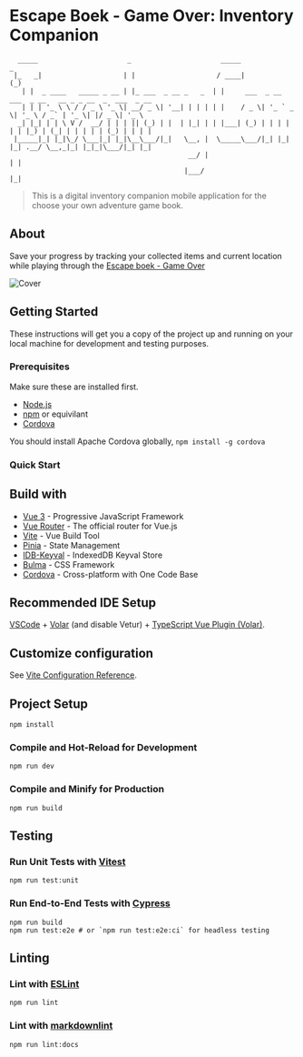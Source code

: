 # Escape Boek - Game Over: Inventory Companion

```text
  _____                      _                      _____                                  _
 |_   _|                    | |                    / ____|                                (_)
   | |  _ ____   _____ _ __ | |_ ___  _ __ _   _  | |     ___  _ __ ___  _ __   __ _ _ __  _  ___  _ __
   | | | '_ \ \ / / _ \ '_ \| __/ _ \| '__| | | | | |    / _ \| '_ ` _ \| '_ \ / _` | '_ \| |/ _ \| '_ \
  _| |_| | | \ V /  __/ | | | || (_) | |  | |_| | | |___| (_) | | | | | | |_) | (_| | | | | | (_) | | | |
 |_____|_| |_|\_/ \___|_| |_|\__\___/|_|   \__, |  \_____\___/|_| |_| |_| .__/ \__,_|_| |_|_|\___/|_| |_|
                                            __/ |                       | |
                                           |___/                        |_|
```

> This is a digital inventory companion mobile application for the choose your own adventure game book.

## About

Save your progress by tracking your collected items and current location while playing through the [Escape boek - Game Over](https://www.de-leukste-kinderboeken.com/producten/escape-boek-game-over-9789000375080)

![Cover](https://www.de-leukste-kinderboeken.com/sites/default/files/covers/9789000375080.jpg)

## Getting Started

These instructions will get you a copy of the project up and running on your local machine for development and testing purposes.

### Prerequisites

Make sure these are installed first.

- [Node.js](http://nodejs.org)
- [npm](https://www.npmjs.com/get-npm) or equivilant
- [Cordova][cordova]

You should install Apache Cordova globally, `npm install -g cordova`

### Quick Start

## Build with

- [Vue 3](https://vuejs.org/) - Progressive JavaScript Framework
- [Vue Router](https://router.vuejs.org/) - The official router for Vue.js
- [Vite](https://vitejs.dev/) - Vue Build Tool
- [Pinia](https://pinia.vuejs.org/) - State Management
- [IDB-Keyval](https://github.com/jakearchibald/idb-keyval) - IndexedDB Keyval Store
- [Bulma](https://bulma.io/) - CSS Framework
- [Cordova][cordova] - Cross-platform with One Code Base

## Recommended IDE Setup

[VSCode](https://code.visualstudio.com/) + [Volar](https://marketplace.visualstudio.com/items?itemName=Vue.volar)
 (and disable Vetur) + [TypeScript Vue Plugin (Volar)](https://marketplace.visualstudio.com/items?itemName=Vue.vscode-typescript-vue-plugin).

## Customize configuration

See [Vite Configuration Reference](https://vitejs.dev/config/).

## Project Setup

```shell
npm install
```

### Compile and Hot-Reload for Development

```shell
npm run dev
```

### Compile and Minify for Production

```shell
npm run build
```

## Testing

### Run Unit Tests with [Vitest](https://vitest.dev/)

```shell
npm run test:unit
```

### Run End-to-End Tests with [Cypress](https://www.cypress.io/)

```shell
npm run build
npm run test:e2e # or `npm run test:e2e:ci` for headless testing
```

## Linting

### Lint with [ESLint](https://eslint.org/)

```shell
npm run lint
```

### Lint with [markdownlint](https://github.com/DavidAnson/markdownlint)

```shell
npm run lint:docs
```

[cordova]: https://cordova.apache.org/
